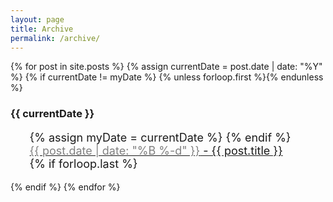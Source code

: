 ```yaml
---
layout: page
title: Archive
permalink: /archive/
---
```


<section class="archive-post-list">
{% for post in site.posts %}
    {% assign currentDate = post.date | date: "%Y" %}
    {% if currentDate != myDate %}
        {% unless forloop.first %}</ul>{% endunless %}
        <h3>{{ currentDate }}</h3>
        <ul style="list-style-type:none; font-size:18px;">
        {% assign myDate = currentDate %}
    {% endif %}
    <li><a href="{{ post.url }}"><span style="color:grey;">{{ post.date | date: "%B %-d" }}</span> - {{ post.title }}</a></li>
    {% if forloop.last %}</ul>{% endif %}
{% endfor %}
</section>
